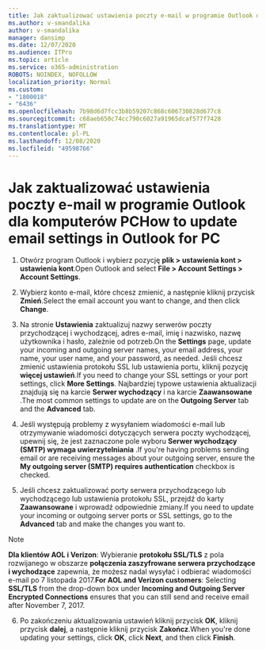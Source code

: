 ```yaml
---
title: Jak zaktualizować ustawienia poczty e-mail w programie Outlook dla komputerów PC
ms.author: v-smandalika
author: v-smandalika
manager: dansimp
ms.date: 12/07/2020
ms.audience: ITPro
ms.topic: article
ms.service: o365-administration
ROBOTS: NOINDEX, NOFOLLOW
localization_priority: Normal
ms.custom:
- "1800018"
- "6436"
ms.openlocfilehash: 7b98d6d7fcc3b8b59207c868c606730828d677c8
ms.sourcegitcommit: c68aeb650c74cc790c6027a91965dcaf577f7428
ms.translationtype: MT
ms.contentlocale: pl-PL
ms.lasthandoff: 12/08/2020
ms.locfileid: "49598766"
---
```

# <a name="how-to-update-email-settings-in-outlook-for-pc"></a><span data-ttu-id="f4e75-102">Jak zaktualizować ustawienia poczty e-mail w programie Outlook dla komputerów PC</span><span class="sxs-lookup"><span data-stu-id="f4e75-102">How to update email settings in Outlook for PC</span></span>

1. <span data-ttu-id="f4e75-103">Otwórz program Outlook i wybierz pozycję **plik > ustawienia kont > ustawienia kont**.</span><span class="sxs-lookup"><span data-stu-id="f4e75-103">Open Outlook and select **File > Account Settings > Account Settings**.</span></span>

2. <span data-ttu-id="f4e75-104">Wybierz konto e-mail, które chcesz zmienić, a następnie kliknij przycisk **Zmień**.</span><span class="sxs-lookup"><span data-stu-id="f4e75-104">Select the email account you want to change, and then click **Change**.</span></span> 

3. <span data-ttu-id="f4e75-105">Na stronie **Ustawienia** zaktualizuj nazwy serwerów poczty przychodzącej i wychodzącej, adres e-mail, imię i nazwisko, nazwę użytkownika i hasło, zależnie od potrzeb.</span><span class="sxs-lookup"><span data-stu-id="f4e75-105">On the **Settings** page, update your incoming and outgoing server names, your email address, your name, your user name, and your password, as needed.</span></span> <span data-ttu-id="f4e75-106">Jeśli chcesz zmienić ustawienia protokołu SSL lub ustawienia portu, kliknij pozycję **więcej ustawień**.</span><span class="sxs-lookup"><span data-stu-id="f4e75-106">If you need to change your SSL settings or your port settings, click **More Settings**.</span></span> <span data-ttu-id="f4e75-107">Najbardziej typowe ustawienia aktualizacji znajdują się na karcie **Serwer wychodzący** i na karcie **Zaawansowane** .</span><span class="sxs-lookup"><span data-stu-id="f4e75-107">The most common settings to update are on the **Outgoing Server** tab and the **Advanced** tab.</span></span>

4. <span data-ttu-id="f4e75-108">Jeśli występują problemy z wysyłaniem wiadomości e-mail lub otrzymywanie wiadomości dotyczących serwera poczty wychodzącej, upewnij się, że jest zaznaczone pole wyboru **Serwer wychodzący (SMTP) wymaga uwierzytelniania** .</span><span class="sxs-lookup"><span data-stu-id="f4e75-108">If you're having problems sending email or are receiving messages about your outgoing server, ensure the **My outgoing server (SMTP) requires authentication** checkbox is checked.</span></span>

5. <span data-ttu-id="f4e75-109">Jeśli chcesz zaktualizować porty serwera przychodzącego lub wychodzącego lub ustawienia protokołu SSL, przejdź do karty **Zaawansowane** i wprowadź odpowiednie zmiany.</span><span class="sxs-lookup"><span data-stu-id="f4e75-109">If you need to update your incoming or outgoing server ports or SSL settings, go to the **Advanced** tab and make the changes you want to.</span></span>

> [!NOTE]
> <span data-ttu-id="f4e75-110">**Dla klientów AOL i Verizon**: Wybieranie **protokołu SSL/TLS** z pola rozwijanego w obszarze **połączenia zaszyfrowane serwera przychodzące i wychodzące** zapewnia, że możesz nadal wysyłać i odbierać wiadomości e-mail po 7 listopada 2017.</span><span class="sxs-lookup"><span data-stu-id="f4e75-110">**For AOL and Verizon customers**: Selecting **SSL/TLS** from the drop-down box under **Incoming and Outgoing Server Encrypted Connections** ensures that you can still send and receive email after November 7, 2017.</span></span>

6. <span data-ttu-id="f4e75-111">Po zakończeniu aktualizowania ustawień kliknij przycisk **OK**, kliknij przycisk **dalej**, a następnie kliknij przycisk **Zakończ**.</span><span class="sxs-lookup"><span data-stu-id="f4e75-111">When you're done updating your settings, click **OK**, click **Next**, and then click **Finish**.</span></span>


